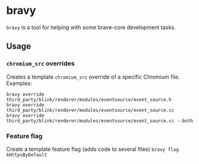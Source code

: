 # bravy

`bravy` is a tool for helping with some brave-core development tasks.

## Usage

### `chromium_src` overrides

Creates a template `chromium_src` override of a specific Chromium file. Examples:
```
bravy override third_party/blink/renderer/modules/eventsource/event_source.h
bravy override third_party/blink/renderer/modules/eventsource/event_source.cc
bravy override third_party/blink/renderer/modules/eventsource/event_source.cc --both
```

### Feature flag
Create a template feature flag (adds code to several files)
`bravy flag kHttpsByDefault`

